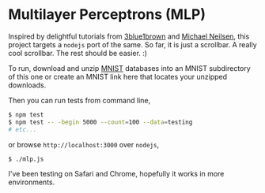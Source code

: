 # Multilayer Perceptrons (MLP)

Inspired by delightful tutorials from [3blue1brown][1] and
[Michael Neilsen][2], this project targets a `nodejs` port
of the same.  So far, it is just a scrollbar.  A really cool
scrollbar.  The rest should be easier.  :)

To run, download and unzip [MNIST][3] databases into an MNIST
subdirectory of this one or create an MNIST link here that
locates your unzipped downloads.

Then you can run tests from command line,
```bash
$ npm test
$ npm test -- -begin 5000 --count=100 --data=testing
# etc...
```
or browse `http://localhost:3000` over `nodejs`,
```bash
$ ./mlp.js
```
I've been testing on Safari and Chrome, hopefully it works
in more environments.

[//]: # (References)

[1]: https://www.youtube.com/watch?v=aircAruvnKk
[2]: http://neuralnetworksanddeeplearning.com/chap1.html
[3]: http://yann.lecun.com/exdb/mnist/

